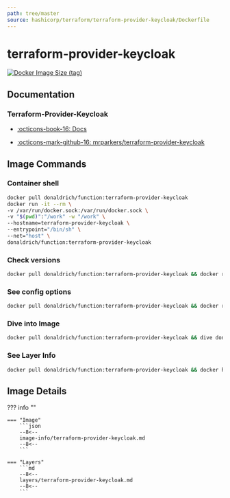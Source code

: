 ```yaml
---
path: tree/master
source: hashicorp/terraform/terraform-provider-keycloak/Dockerfile
---
```


# terraform-provider-keycloak

[![Docker Image Size (tag)](https://img.shields.io/docker/image-size/donaldrich/function/terraform-provider-keycloak?color=blue&label=donaldrich/function:terraform-provider-keycloak&logo=docker&style=flat-square)](https://hub.docker.com/r/donaldrich/function/terraform-provider-keycloak)

## Documentation

### Terraform-Provider-Keycloak

- [:octicons-book-16: Docs](https://mrparkers.github.io/terraform-provider-keycloak)

- [:octicons-mark-github-16: mrparkers/terraform-provider-keycloak](https://github.com/mrparkers/terraform-provider-keycloak)

## Image Commands

### Container shell

```sh
docker pull donaldrich/function:terraform-provider-keycloak
docker run -it --rm \
-v /var/run/docker.sock:/var/run/docker.sock \
-v "$(pwd)":"/work" -w "/work" \
--hostname=terraform-provider-keycloak \
--entrypoint="/bin/sh" \
--net="host" \
donaldrich/function:terraform-provider-keycloak
```

### Check versions

```sh
docker pull donaldrich/function:terraform-provider-keycloak && docker run -it --rm  donaldrich/function:terraform-provider-keycloak validate
```

### See config options

```sh
docker pull donaldrich/function:terraform-provider-keycloak && docker run -it --rm  donaldrich/function:terraform-provider-keycloak help
```

### Dive into Image

```sh
docker pull donaldrich/function:terraform-provider-keycloak && dive donaldrich/function:terraform-provider-keycloak
```

### See Layer Info

```sh
docker pull donaldrich/function:terraform-provider-keycloak && docker history donaldrich/function:terraform-provider-keycloak
```

## Image Details

??? info ""

    === "Image"
        ```json
        --8<--
        image-info/terraform-provider-keycloak.md
        --8<--
        ```

    === "Layers"
        ```md
        --8<--
        layers/terraform-provider-keycloak.md
        --8<--
        ```
